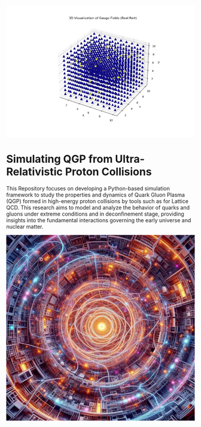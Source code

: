 ![Logo](Cover_II.png)

# Simulating QGP from Ultra-Relativistic Proton Collisions

This Repository focuses on developing a Python-based simulation framework to study the properties and dynamics of Quark Gluon Plasma (QGP) formed in high-energy proton collisions by tools such as for Lattice QCD. This research aims to model and analyze the behavior of quarks and gluons under extreme conditions and in deconfinement stage, providing insights into the fundamental interactions governing the early universe and nuclear matter.

![Logo]( latticeqcd.png)
